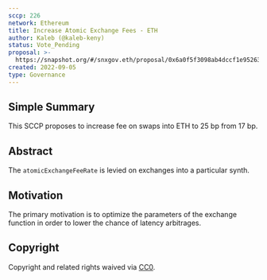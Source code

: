 ```yaml
---
sccp: 226
network: Ethereum
title: Increase Atomic Exchange Fees - ETH
author: Kaleb (@kaleb-keny)
status: Vote_Pending
proposal: >-
  https://snapshot.org/#/snxgov.eth/proposal/0x6a0f5f3098ab4dccf1e952633828b7e996526f6af8a3de2e7e3fbfd238d6975b
created: 2022-09-05
type: Governance
---
```


## Simple Summary

<!--"If you can't explain it simply, you don't understand it well enough." Provide a simplified and layman-accessible explanation of the SCCP.-->

This SCCP proposes to increase fee on swaps into ETH to 25 bp from 17 bp.


## Abstract

<!--A short (~200 word) description of the variable change proposed.-->

The `atomicExchangeFeeRate` is levied on exchanges into a particular synth.


## Motivation

<!--The motivation is critical for SCCPs that want to update variables within Synthetix. It should clearly explain why the existing variable is not incentive aligned. SCCP submissions without sufficient motivation may be rejected outright.-->

The primary motivation is to optimize the parameters of the exchange function in order to lower the chance of latency arbitrages.

## Copyright

Copyright and related rights waived via [CC0](https://creativecommons.org/publicdomain/zero/1.0/).
